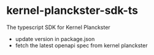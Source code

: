 # kernel-planckster-sdk-ts
The typescript SDK for Kernel Planckster


- update version in package.json
- fetch the latest openapi spec from kernel planckster
